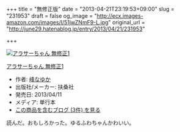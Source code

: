 +++
title = "無修正版"
date = "2013-04-21T23:19:53+09:00"
slug = "231953"
draft = false
og_image = "http://ecx.images-amazon.com/images/I/51jwZNmF9-L.jpg"
original_url = "http://june29.hatenablog.jp/entry/2013/04/21/231953"

+++

<p></p>
<div class="hatena-asin-detail">
<a href="http://www.amazon.co.jp/exec/obidos/ASIN/4594067999/cameralady-22/"><img src="http://ecx.images-amazon.com/images/I/51jwZNmF9-L._SL160_.jpg" class="hatena-asin-detail-image" alt="アラサーちゃん 無修正1" title="アラサーちゃん 無修正1"></a><div class="hatena-asin-detail-info">
<p class="hatena-asin-detail-title"><a href="http://www.amazon.co.jp/exec/obidos/ASIN/4594067999/cameralady-22/">アラサーちゃん 無修正1</a></p>
<ul>
<li>
<span class="hatena-asin-detail-label">作者:</span> <a class="keyword" href="http://d.hatena.ne.jp/keyword/%CA%F6%A4%CA%A4%E6%A4%AB">峰なゆか</a>
</li>
<li>
<span class="hatena-asin-detail-label">出版社/メーカー:</span> 扶桑社</li>
<li>
<span class="hatena-asin-detail-label">発売日:</span> 2013/04/11</li>
<li>
<span class="hatena-asin-detail-label">メディア:</span> 単行本</li>
<li><a href="http://d.hatena.ne.jp/asin/4594067999/cameralady-22" target="_blank">この商品を含むブログ (3件) を見る</a></li>
</ul>
</div>
<div class="hatena-asin-detail-foot"></div>
</div>
<p>読んだ。おもしろかった。ゆるふわちゃんかわいい。</p>